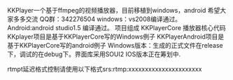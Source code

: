 KKPlayer一个基于ffmpeg的视频播放器，目前移植到windows，android
希望大家多多交流 QQ群：342276504
windows：vs2008编译通过。
Android:android studio1.5 编译通过。
项目组成 
         KKPlayerCore  播放器核心代码
		 KKplayer项目是基于KKPlayerCore写的Windows例子
		 KKPlayerAndroid项目是基于KKPlayerCore写的android例子
         Windows版本：生成的正式文件在release下，调试的在debug下。界面库采用SOUI2
		 IOS版本正在筹划中.
		 
rtmpt延迟格式控制请使用以下格式srs:rtmp:xxxxxxxxxxxxxxxxxxxxxx
		
